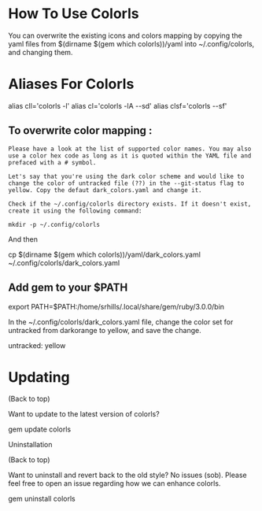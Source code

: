 # How To Use Colorls

You can overwrite the existing icons and colors mapping by copying the yaml files from $(dirname $(gem which colorls))/yaml into ~/.config/colorls, and changing them.

# Aliases For Colorls
alias cll='colorls -l'
alias cl='colorls -lA --sd' 
alias clsf='colorls --sf'

## To overwrite color mapping :

    Please have a look at the list of supported color names. You may also use a color hex code as long as it is quoted within the YAML file and prefaced with a # symbol.

    Let's say that you're using the dark color scheme and would like to change the color of untracked file (??) in the --git-status flag to yellow. Copy the defaut dark_colors.yaml and change it.

    Check if the ~/.config/colorls directory exists. If it doesn't exist, create it using the following command:

    mkdir -p ~/.config/colorls

And then

cp $(dirname $(gem which colorls))/yaml/dark_colors.yaml ~/.config/colorls/dark_colors.yaml

## Add gem to your $PATH
export PATH=$PATH:/home/srhills/.local/share/gem/ruby/3.0.0/bin

In the ~/.config/colorls/dark_colors.yaml file, change the color set for untracked from darkorange to yellow, and save the change.

untracked: yellow


# Updating

(Back to top)

Want to update to the latest version of colorls?

gem update colorls

Uninstallation

(Back to top)

Want to uninstall and revert back to the old style? No issues (sob). Please feel free to open an issue regarding how we can enhance colorls.

gem uninstall colorls
